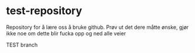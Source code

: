# test-repository
Repository for å lære oss å bruke github.
Prøv ut det dere måtte ønske, gjør ikke noe om dette blir fucka opp og ned alle veier


TEST branch
